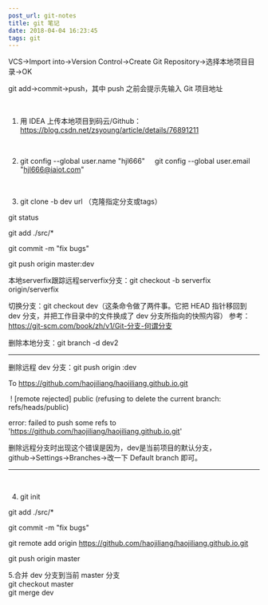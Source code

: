 ```yaml
---
post_url: git-notes
title: git 笔记
date: 2018-04-04 16:23:45
tags: git
---
```

VCS→Import into→Version Control→Create Git Repository→选择本地项目目录→OK

git add→commit→push，其中 push 之前会提示先输入 Git 项目地址

 

1. 用 IDEA 上传本地项目到码云/Github：https://blog.csdn.net/zsyoung/article/details/76891211

 

2. git config --global user.name "hjl666"
    git config --global user.email "hjl666@iaiot.com"

 

3. git clone -b dev url （克隆指定分支或tags）

git status

git add ./src/*

git commit -m "fix bugs"

git push origin master:dev

本地serverfix跟踪远程serverfix分支：git checkout -b serverfix origin/serverfix

切换分支：git checkout dev（这条命令做了两件事。它把 HEAD 指针移回到 dev 分支，并把工作目录中的文件换成了 dev 分支所指向的快照内容）
参考：https://git-scm.com/book/zh/v1/Git-分支-何谓分支

删除本地分支：git branch -d dev2

*******************
删除远程 dev 分支：git push origin :dev

To https://github.com/haojiliang/haojiliang.github.io.git

 ! [remote rejected] public (refusing to delete the current branch: refs/heads/public)

error: failed to push some refs to 'https://github.com/haojiliang/haojiliang.github.io.git'

删除远程分支时出现这个错误是因为，dev是当前项目的默认分支，github→Settings→Branches→改一下 Default branch 即可。

********************

 

4. git init

git add ./src/*

git commit -m "fix bugs"

git remote add origin https://github.com/haojiliang/haojiliang.github.io.git

git push origin master
  
  
5.合并 dev 分支到当前 master 分支  
git checkout master  
git merge dev  